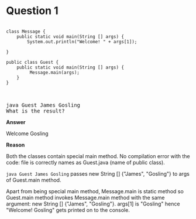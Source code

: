 
# Question 1

<pre>
<code>
class Message {
    public static void main(String [] args) {
        System.out.println("Welcome! " + args[1]);
     
}
 
public class Guest {
    public static void main(String [] args) {
         Message.main(args);
    }
}

</code>

java Guest James Gosling
What is the result?
</pre>

**Answer**

Welcome Gosling

**Reason** 

Both the classes contain special main method. No compilation error with the code: file is correctly names as Guest.java (name of public class).

`java Guest James Gosling` passes new String [] {"James", "Gosling"} to args of Guest.main method.

Apart from being special main method, Message.main is static method so Guest.main method invokes Message.main method with the same argument: new String [] {"James", "Gosling"}. args[1] is "Gosling" hence "Welcome! Gosling" gets printed on to the console.






